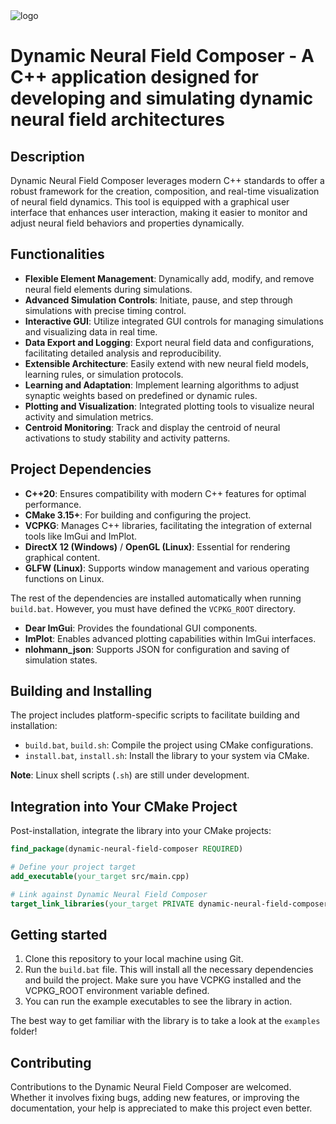 <img src="./dynamic-neural-field-composer/resources/images/logo.png" alt="logo" >

Dynamic Neural Field Composer - A C++ application designed for developing and simulating dynamic neural field architectures
===============================================

## Description

Dynamic Neural Field Composer leverages modern C++ standards to offer a robust framework for the creation, composition, and real-time visualization of neural field dynamics. This tool is equipped with a graphical user interface that enhances user interaction, making it easier to monitor and adjust neural field behaviors and properties dynamically.

## Functionalities

- **Flexible Element Management**: Dynamically add, modify, and remove neural field elements during simulations.
- **Advanced Simulation Controls**: Initiate, pause, and step through simulations with precise timing control.
- **Interactive GUI**: Utilize integrated GUI controls for managing simulations and visualizing data in real time.
- **Data Export and Logging**: Export neural field data and configurations, facilitating detailed analysis and reproducibility.
- **Extensible Architecture**: Easily extend with new neural field models, learning rules, or simulation protocols.
- **Learning and Adaptation**: Implement learning algorithms to adjust synaptic weights based on predefined or dynamic rules.
- **Plotting and Visualization**: Integrated plotting tools to visualize neural activity and simulation metrics.
- **Centroid Monitoring**: Track and display the centroid of neural activations to study stability and activity patterns.

## Project Dependencies

- **C++20**: Ensures compatibility with modern C++ features for optimal performance.
- **CMake 3.15+**: For building and configuring the project.
- **VCPKG**: Manages C++ libraries, facilitating the integration of external tools like ImGui and ImPlot.
- **DirectX 12 (Windows)** / **OpenGL (Linux)**: Essential for rendering graphical content.
- **GLFW (Linux)**: Supports window management and various operating functions on Linux.

The rest of the dependencies are installed automatically when running `build.bat`.  However, you must have defined the `VCPKG_ROOT` directory.

- **Dear ImGui**: Provides the foundational GUI components.
- **ImPlot**: Enables advanced plotting capabilities within ImGui interfaces.
- **nlohmann_json**: Supports JSON for configuration and saving of simulation states.

## Building and Installing

The project includes platform-specific scripts to facilitate building and installation:
- `build.bat`, `build.sh`: Compile the project using CMake configurations.
- `install.bat`, `install.sh`: Install the library to your system via CMake.

**Note**: Linux shell scripts (`.sh`) are still under development.

## Integration into Your CMake Project

Post-installation, integrate the library into your CMake projects:

```cmake
find_package(dynamic-neural-field-composer REQUIRED)

# Define your project target
add_executable(your_target src/main.cpp)

# Link against Dynamic Neural Field Composer
target_link_libraries(your_target PRIVATE dynamic-neural-field-composer)
```

## Getting started

1. Clone this repository to your local machine using Git.
2. Run the ```build.bat``` file. This will install all the necessary dependencies and build the project. Make sure you have VCPKG installed and the VCPKG_ROOT environment variable defined.
3. You can run the example executables to see the library in action.

The best way to get familiar with the library is to take a look at the ```examples``` folder!

## Contributing

Contributions to the Dynamic Neural Field Composer are welcomed. Whether it involves fixing bugs, adding new features, or improving the documentation, your help is appreciated to make this project even better.
